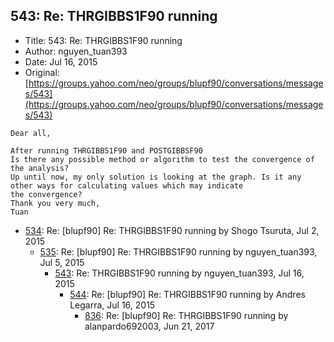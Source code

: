## 543: Re: THRGIBBS1F90 running

- Title: 543: Re: THRGIBBS1F90 running
- Author: nguyen_tuan393
- Date: Jul 16, 2015
- Original: [https://groups.yahoo.com/neo/groups/blupf90/conversations/messages/543](https://groups.yahoo.com/neo/groups/blupf90/conversations/messages/543)

```
Dear all,

After running THRGIBBS1F90 and POSTGIBBSF90
Is there any possible method or algorithm to test the convergence of the analysis?
Up until now, my only solution is looking at the graph. Is it any other ways for calculating values which may indicate
the convergence?
Thank you very much,
Tuan 

```

- [534](0534.md): Re: [blupf90] Re: THRGIBBS1F90 running by Shogo Tsuruta, Jul 2, 2015
    - [535](0535.md): Re: [blupf90] Re: THRGIBBS1F90 running by nguyen_tuan393, Jul 5, 2015
        - [543](0543.md): Re: THRGIBBS1F90 running by nguyen_tuan393, Jul 16, 2015
            - [544](0544.md): Re: [blupf90] Re: THRGIBBS1F90 running by Andres Legarra, Jul 16, 2015
                - [836](0836.md): Re: [blupf90] Re: THRGIBBS1F90 running by alanpardo692003, Jun 21, 2017
